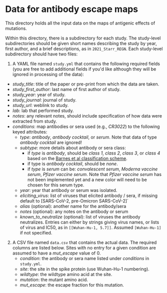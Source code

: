 # Data for antibody escape maps
This directory holds all the input data on the maps of antigenic effects of mutations.

Within this directory, there is a subdirectory for each study.
The study-level subdirectories should be given short names describing the study by year, first author, and a brief descriptions, as in `2021_Starr_REGN`.
Each study-level subdirectory should have two files:

 1. A YAML file named `study.yml` that contains the following required fields (you are free to add additional fields if you'd like although they will be ignored in processing of the data):
  - *study_title*: title of the paper or pre-print from which the data are taken.
  - *study_first_author*: last name of first author of study.
  - *study_year*: year of study.
  - *study_journal*: journal of study.
  - *study_url*: weblink to study.
  - *lab*: lab that performed study.
  - *notes*: any relevant notes, should include specification of how data were extracted from study.
  - *conditions*: map antibodies or sera used (e.g., *CR3022*) to the following keyed attributes:
     + *type*: *antibody*, *antibody cocktail*, or *serum*. Note that data of type *antibody cocktail* are ignored!
     + *subtype*: more details about antibody or sera class:
       - if *type* is *antibody*, should be *class 1*, *class 2*, *class 3*, or *class 4* based on the [Barnes et al classification scheme](https://www.nature.com/articles/s41586-020-2852-1).
       - if type is *antibody cocktail*, should be *none*.
       - if *type* is *serum* can be: *convalescent serum*, *Moderna vaccine serum*, *Pfizer vaccine serum*. Note that *Pfizer vaccine serum* has not been implemented yet and a new color will need to be chosen for this serum type.
     + *year*: year that antibody or serum was isolated.
     + *eliciting_virus*: list of viruses that elicited antibody / sera, if missing default to [SARS-CoV-2, pre-Omicron SARS-CoV-2]`
     + *alias* (optional): another name for the antibody/sera
     + *notes* (optional): any notes on the antibody or serum
     + *known_to_neutralize* (optional): list of viruses the antibody neutralizes. Entries can either by strings giving virus names, or lists of virus and IC50, as in `[[Wuhan-Hu-1, 5.7]]`. Assumed `[Wuhan-Hu-1]` if not specified.

 2. A CSV file named `data.csv` that contains the actual data.
    The required columns are listed below. Sites with no entry for a given condition are assumed to have a *mut_escape* value of 0.
     + *condition*: the antibody or sera name listed under *conditions* in `study.yml`.
     + *site*: the site in the spike protein (use Wuhan-Hu-1 numbering).
     + *wildtype*: the wildtype amino acid at the site.
     + *mutation*: the mutant amino acid.
     + *mut_escape*: the escape fraction for this mutation.
